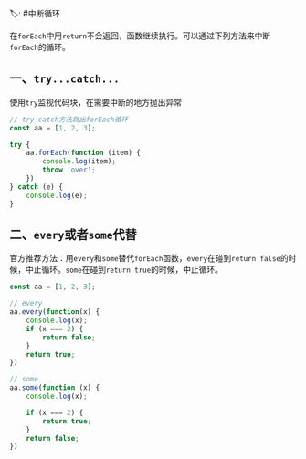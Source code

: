 🏷: #中断循环

在`forEach`中用`return`不会返回，函数继续执行。可以通过下列方法来中断`forEach`的循环。

## 一、`try...catch...`

使用`try`监视代码块，在需要中断的地方抛出异常

```javascript
// try-catch方法跳出forEach循环
const aa = [1, 2, 3];

try {
	aa.forEach(function (item) {
		console.log(item);
		throw 'over';
	})
} catch (e) {
	console.log(e);
}

```

## 二、`every`或者`some`代替

官方推荐方法：用`every`和`some`替代`forEach`函数，`every`在碰到`return false`的时候，中止循环。`some`在碰到`return true`的时候，中止循环。

```javascript
const aa = [1, 2, 3];

// every
aa.every(function(x) {
	console.log(x);
	if (x === 2) {
		return false;
	}
	return true;
})

// some
aa.some(function (x) {
	console.log(x);

	if (x === 2) {
		return true;
	}
	return false;
})

```
